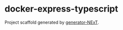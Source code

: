 # docker-express-typescript

Project scaffold generated by [generator-NExT](https://github.com/enenkel/generator-next).
